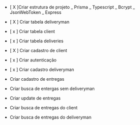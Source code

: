
- [ X ]Criar estrutura de projeto
 _ Prisma
 _ Typescript
 _ Bcrypt
 _ JsonWebToken
 _ Express

- [ X ] Criar tabela deliveryman
- [ x ] Criar tabela client
- [ x ] Criar tabela deliveries
- [ X ] Criar cadastro de client
- [ x ] Criar autenticação
- [ x ] Criar cadastro deliveryman
- Criar cadastro de entregas
- Criar busca de entergas sem deliveryman
- Criar update de entregas
- Criar busca de entregas do client
- Criar busca de entregas do deliveryman